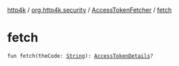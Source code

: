 [http4k](../../index.md) / [org.http4k.security](../index.md) / [AccessTokenFetcher](index.md) / [fetch](./fetch.md)

# fetch

`fun fetch(theCode: `[`String`](https://kotlinlang.org/api/latest/jvm/stdlib/kotlin/-string/index.html)`): `[`AccessTokenDetails`](../-access-token-details/index.md)`?`